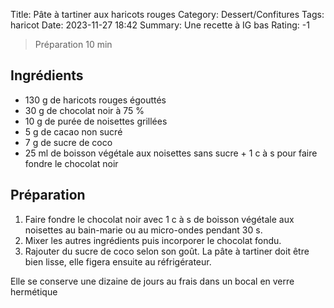 Title: Pâte à tartiner aux haricots rouges
Category: Dessert/Confitures
Tags: haricot
Date:  2023-11-27 18:42
Summary: Une recette à IG bas
Rating: -1

> Préparation 10 min

## Ingrédients
- 130 g de haricots rouges égouttés
- 30 g de chocolat noir à 75 %
- 10 g de purée de noisettes grillées
- 5 g de cacao non sucré
- 7 g de sucre de coco
- 25 ml de boisson végétale aux noisettes sans sucre + 1 c à s pour faire fondre le chocolat noir

## Préparation
1. Faire fondre le chocolat noir avec 1 c à s de boisson végétale aux noisettes au bain-marie ou au micro-ondes pendant 30 s.
2. Mixer les autres ingrédients puis incorporer le chocolat fondu.
3. Rajouter du sucre de coco selon son goût. La pâte à tartiner doit être bien lisse, elle figera ensuite au réfrigérateur.


Elle se conserve une dizaine de jours au frais dans un bocal en verre hermétique